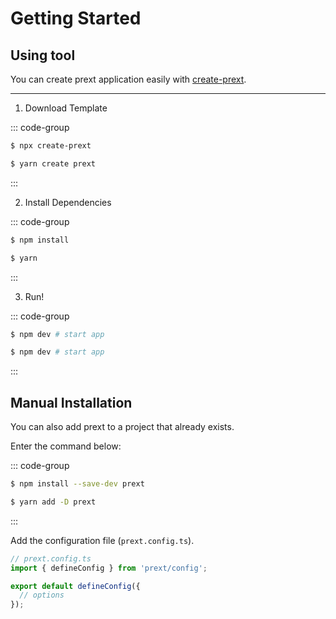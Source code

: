 # Getting Started

## Using tool

You can create prext application easily with [create-prext](https://npmjs.com/package/create-prext).

---

1. Download Template

::: code-group

```bash [npx]
$ npx create-prext
```

```bash [yarn]
$ yarn create prext
```

:::

2. Install Dependencies

::: code-group

```bash [npm]
$ npm install
```

```bash [yarn]
$ yarn
```

:::

3. Run!

::: code-group

```bash [npm]
$ npm dev # start app
```

```bash [yarn]
$ npm dev # start app
```

:::

## Manual Installation

You can also add prext to a project that already exists.

Enter the command below:

::: code-group

```bash [npm]
$ npm install --save-dev prext
```

```bash [yarn]
$ yarn add -D prext
```

:::

Add the configuration file (`prext.config.ts`).

```js
// prext.config.ts
import { defineConfig } from 'prext/config';

export default defineConfig({
  // options
});
```
